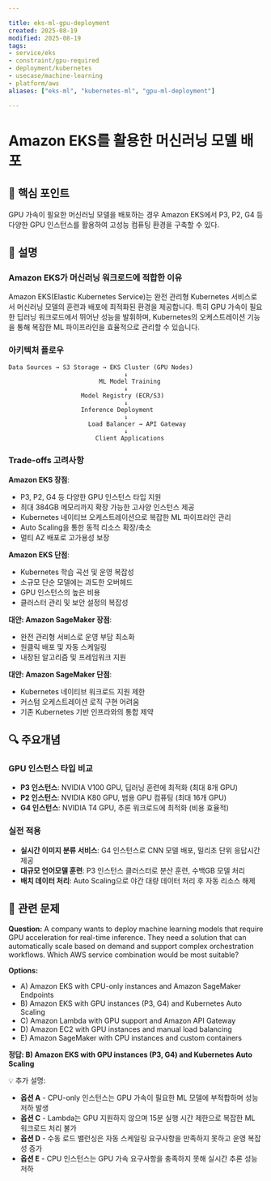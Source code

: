 ```yaml
---

title: eks-ml-gpu-deployment
created: 2025-08-19
modified: 2025-08-19
tags:
- service/eks
- constraint/gpu-required
- deployment/kubernetes
- usecase/machine-learning
- platform/aws
aliases: ["eks-ml", "kubernetes-ml", "gpu-ml-deployment"]

---
```


# Amazon EKS를 활용한 머신러닝 모델 배포

## 🎯 핵심 포인트

GPU 가속이 필요한 머신러닝 모델을 배포하는 경우 Amazon EKS에서 P3, P2, G4 등 다양한 GPU 인스턴스를 활용하여 고성능 컴퓨팅 환경을 구축할 수 있다.

## 📝 설명

### Amazon EKS가 머신러닝 워크로드에 적합한 이유

Amazon EKS(Elastic Kubernetes Service)는 완전 관리형 Kubernetes 서비스로서 머신러닝 모델의 훈련과 배포에 최적화된 환경을 제공합니다. 특히 GPU 가속이 필요한 딥러닝 워크로드에서 뛰어난 성능을 발휘하며, Kubernetes의 오케스트레이션 기능을 통해 복잡한 ML 파이프라인을 효율적으로 관리할 수 있습니다.

### 아키텍처 플로우

```
Data Sources → S3 Storage → EKS Cluster (GPU Nodes)
                                ↓
                         ML Model Training
                                ↓
                    Model Registry (ECR/S3)
                                ↓
                    Inference Deployment
                                ↓
                      Load Balancer → API Gateway
                                ↓
                        Client Applications
```

### Trade-offs 고려사항

**Amazon EKS 장점**:
- P3, P2, G4 등 다양한 GPU 인스턴스 타입 지원
- 최대 384GB 메모리까지 확장 가능한 고사양 인스턴스 제공
- Kubernetes 네이티브 오케스트레이션으로 복잡한 ML 파이프라인 관리
- Auto Scaling을 통한 동적 리소스 확장/축소
- 멀티 AZ 배포로 고가용성 보장

**Amazon EKS 단점**:
- Kubernetes 학습 곡선 및 운영 복잡성
- 소규모 단순 모델에는 과도한 오버헤드
- GPU 인스턴스의 높은 비용
- 클러스터 관리 및 보안 설정의 복잡성

**대안: Amazon SageMaker 장점**:
- 완전 관리형 서비스로 운영 부담 최소화
- 원클릭 배포 및 자동 스케일링
- 내장된 알고리즘 및 프레임워크 지원

**대안: Amazon SageMaker 단점**:
- Kubernetes 네이티브 워크로드 지원 제한
- 커스텀 오케스트레이션 로직 구현 어려움
- 기존 Kubernetes 기반 인프라와의 통합 제약

## 🔍 주요개념

### GPU 인스턴스 타입 비교

- **P3 인스턴스**: NVIDIA V100 GPU, 딥러닝 훈련에 최적화 (최대 8개 GPU)
- **P2 인스턴스**: NVIDIA K80 GPU, 범용 GPU 컴퓨팅 (최대 16개 GPU)
- **G4 인스턴스**: NVIDIA T4 GPU, 추론 워크로드에 최적화 (비용 효율적)

### 실전 적용

- **실시간 이미지 분류 서비스**: G4 인스턴스로 CNN 모델 배포, 밀리초 단위 응답시간 제공
- **대규모 언어모델 훈련**: P3 인스턴스 클러스터로 분산 훈련, 수백GB 모델 처리
- **배치 데이터 처리**: Auto Scaling으로 야간 대량 데이터 처리 후 자동 리소스 해제

## 📝 관련 문제

**Question:** A company wants to deploy machine learning models that require GPU acceleration for real-time inference. They need a solution that can automatically scale based on demand and support complex orchestration workflows. Which AWS service combination would be most suitable?

**Options:**

- A) Amazon EKS with CPU-only instances and Amazon SageMaker Endpoints
- B) Amazon EKS with GPU instances (P3, G4) and Kubernetes Auto Scaling
- C) Amazon Lambda with GPU support and Amazon API Gateway
- D) Amazon EC2 with GPU instances and manual load balancing
- E) Amazon SageMaker with CPU instances and custom containers

**정답: B) Amazon EKS with GPU instances (P3, G4) and Kubernetes Auto Scaling**

💡 추가 설명:

- **옵션 A** - CPU-only 인스턴스는 GPU 가속이 필요한 ML 모델에 부적합하며 성능 저하 발생
- **옵션 C** - Lambda는 GPU 지원하지 않으며 15분 실행 시간 제한으로 복잡한 ML 워크로드 처리 불가
- **옵션 D** - 수동 로드 밸런싱은 자동 스케일링 요구사항을 만족하지 못하고 운영 복잡성 증가
- **옵션 E** - CPU 인스턴스는 GPU 가속 요구사항을 충족하지 못해 실시간 추론 성능 저하